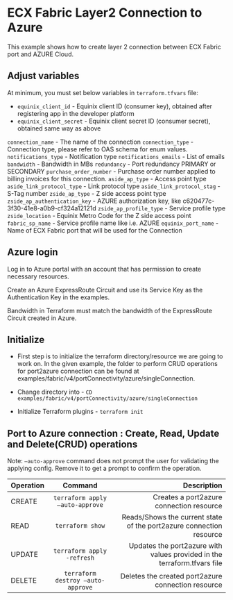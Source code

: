 # ECX Fabric Layer2 Connection to Azure

This example shows how to create layer 2 connection between ECX Fabric port
and AZURE Cloud.

## Adjust variables

At minimum, you must set below variables in `terraform.tfvars` file:


* `equinix_client_id` - Equinix client ID (consumer key), obtained after
  registering app in the developer platform
* `equinix_client_secret` - Equinix client secret ID (consumer secret),
  obtained same way as above

`connection_name` - The name of the connection
`connection_type` - Connection type, please refer to OAS schema for enum values.
`notifications_type` - Notification type
`notifications_emails` - List of emails
`bandwidth` - Bandwidth in MBs
`redundancy` - Port redundancy PRIMARY or SECONDARY
`purchase_order_number` - Purchase order number applied to billing invoices for this connection.
`aside_ap_type` - Access point type
`aside_link_protocol_type` - Link protocol type
`aside_link_protocol_stag` - S-Tag number
`zside_ap_type` - Z side access point type
`zside_ap_authentication_key` - AZURE authorization key, like c620477c-3f30-41e8-a0b9-cf324a12121d
`zside_ap_profile_type` - Service profile type
`zside_location` - Equinix Metro Code for the Z side access point
`fabric_sp_name` - Service profile name like i.e. AZURE
`equinix_port_name` -  Name of ECX Fabric port that will be used for the Connection

## Azure login

Log in to Azure portal with an account that has permission to create necessary resources.

Create an Azure ExpressRoute Circuit and use its Service Key as the Authentication Key in the examples.

Bandwidth in Terraform must match the bandwidth of the ExpressRoute Circuit created in Azure.

## Initialize
- First step is to initialize the terraform directory/resource we are going to work on.
  In the given example, the folder to perform CRUD operations for port2azure connection can be found at examples/fabric/v4/portConnectivity/azure/singleConnection.

- Change directory into - `CD examples/fabric/v4/portConnectivity/azure/singleConnection`
- Initialize Terraform plugins - `terraform init`

## Port to Azure connection  : Create, Read, Update and Delete(CRUD) operations
Note: `–auto-approve` command does not prompt the user for validating the applying config. Remove it to get a prompt to confirm the operation.

| Operation |              Command              |                                                              Description |
|:----------|:---------------------------------:|-------------------------------------------------------------------------:|
| CREATE    |  `terraform apply –auto-approve`  |                                 Creates a port2azure connection resource |
| READ      |         `terraform show`          |      Reads/Shows the current state of the port2azure connection resource |
| UPDATE    |    `terraform apply -refresh`     | Updates the port2azure with values provided in the terraform.tfvars file |
| DELETE    | `terraform destroy –auto-approve` |                       Deletes the created port2azure connection resource |
